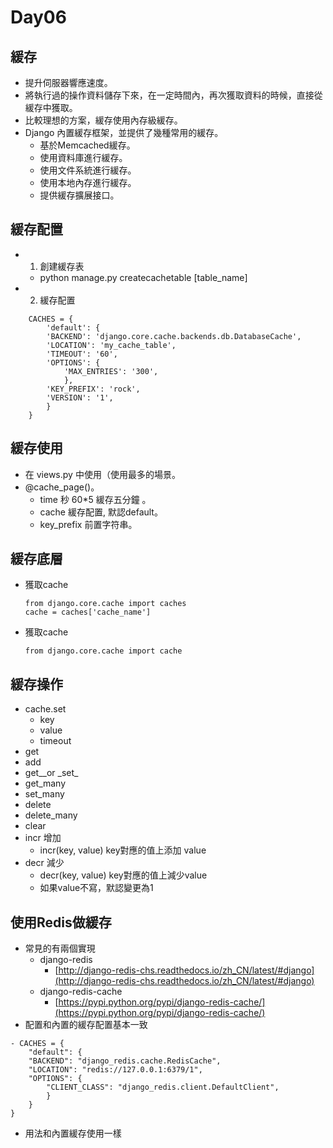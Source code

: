 # Day06

## 緩存
- 提升伺服器響應速度。
- 將執行過的操作資料儲存下來，在一定時間內，再次獲取資料的時候，直接從緩存中獲取。
- 比較理想的方案，緩存使用內存級緩存。
- Django 內置緩存框架，並提供了幾種常用的緩存。
	- 基於Memcached緩存。
	- 使用資料庫進行緩存。
	- 使用文件系統進行緩存。
	- 使用本地內存進行緩存。
	- 提供緩存擴展接口。
	
	
## 緩存配置  
- 1. 創建緩存表  
	- python manage.py createcachetable [table_name]  
- 2. 緩存配置  
``` 
	CACHES = {  
		'default': {  
		'BACKEND': 'django.core.cache.backends.db.DatabaseCache',  
		'LOCATION': 'my_cache_table',  
		'TIMEOUT': '60',  
		'OPTIONS': {  
			'MAX_ENTRIES': '300',  
			},  
		'KEY_PREFIX': 'rock',  
		'VERSION': '1',  
		}  
	}  
```


## 緩存使用
- 在 views.py 中使用（使用最多的場景。
- @cache_page()。
	- time 秒 60*5 緩存五分鐘  。
	- cache 緩存配置, 默認default。
	- key_prefix 前置字符串。


## 緩存底層  
- 獲取cache
	```
	from django.core.cache import caches  
	cache = caches['cache_name'] 
	```
- 獲取cache
	```
	from django.core.cache import cache
	```

## 緩存操作   
- cache.set   
	- key   
	- value   
	- timeout  
- get  
- add  
- get__or \_set_  
- get_many  
- set_many  
- delete  
- delete_many   
- clear  
- incr 增加  
	- incr(key, value) key對應的值上添加 value  
- decr 減少  
	- decr(key, value) key對應的值上減少value  
	- 如果value不寫，默認變更為1  
	

## 使用Redis做緩存   
- 常見的有兩個實現  
	- django-redis  
		- [http://django-redis-chs.readthedocs.io/zh_CN/latest/#django](http://django-redis-chs.readthedocs.io/zh_CN/latest/#django)  
	- django-redis-cache  
		- [https://pypi.python.org/pypi/django-redis-cache/](https://pypi.python.org/pypi/django-redis-cache/)  
- 配置和內置的緩存配置基本一致  
```
- CACHES = {  
	"default": {  
	"BACKEND": "django_redis.cache.RedisCache",  
	"LOCATION": "redis://127.0.0.1:6379/1",  
	"OPTIONS": {  
		"CLIENT_CLASS": "django_redis.client.DefaultClient",  
		}  
	}  
}  
``` 
- 用法和內置緩存使用一樣





















